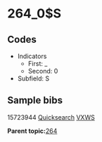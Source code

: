 # 264\_0$S

## Codes

-   Indicators
    -   First: \_
    -   Second: 0
-   Subfield: S

## Sample bibs

15723944 [Quicksearch](https://search.library.yale.edu/catalog/15723944) [VXWS](http://prodorbis.library.yale.edu:7014/vxws/GetHoldingsService?bibId=15723944)

**Parent topic:**[264](../../tags/264/264.md)

